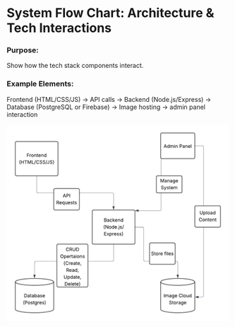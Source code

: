 # System Flow Chart: Architecture & Tech Interactions

### Purpose: 
Show how the tech stack components interact.


### Example Elements:
Frontend (HTML/CSS/JS) → API calls → Backend (Node.js/Express) → Database (PostgreSQL or Firebase) → Image hosting → admin panel interaction

<img src="./charts/System_flow_diagram.png" alt="system Flow Chart"/>